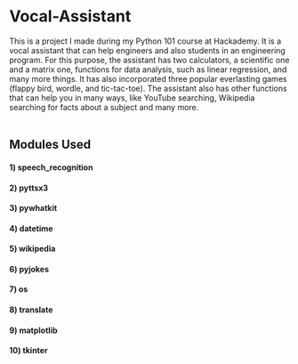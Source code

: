 # Vocal-Assistant
This is a project I made during my Python 101 course at Hackademy. It is a vocal assistant that can help engineers and also students in an engineering program. For this purpose, the assistant has two calculators, a scientific one and a matrix one, functions for data analysis, such as linear regression, and many more things. It has also incorporated three popular everlasting games (flappy bird, wordle, and tic-tac-toe). The assistant also has other functions that can help you in many ways, like YouTube searching, Wikipedia searching for facts about a subject and many more. 
<br/>
<br/>
## Modules Used
#### 1) speech_recognition
#### 2) pyttsx3
#### 3) pywhatkit
#### 4) datetime
#### 5) wikipedia
#### 6) pyjokes
#### 7) os
#### 8) translate
#### 9) matplotlib
#### 10) tkinter
<br/>
<br/>


